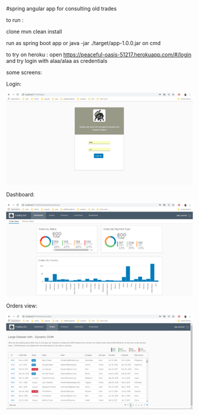 #spring angular app for consulting old trades 

to run :

clone 
mvn clean install 

run as spring boot app or java -jar ./target/app-1.0.0.jar on cmd 


to try on heroku : open https://peaceful-oasis-51217.herokuapp.com/#/login  and try login with alaa/alaa as credentials


some screens:

Login:

![alt text](https://raw.githubusercontent.com/alaaeddinezammel/TradingGUI/master/Cap1.PNG)


Dashboard:

![alt text](https://raw.githubusercontent.com/alaaeddinezammel/TradingGUI/master/Cap2.PNG)


Orders view:

![alt text](https://raw.githubusercontent.com/alaaeddinezammel/TradingGUI/master/Cap3.PNG)
